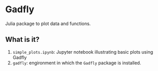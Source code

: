 # Gadfly

Julia package to plot data and functions.


## What is it?

1. `simple_plots.ipynb`: Jupyter notebook illustrating basic plots using Gadfly
1. `gadfly`: engironment in which the `Gadfly` package is installed.
